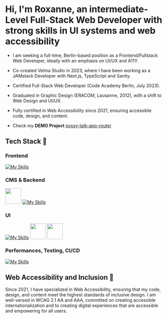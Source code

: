 # Hi, I'm Roxanne, an intermediate-Level Full-Stack Web Developer with strong skills in UI systems and web accessibility
- I am seeking a full-time, Berlin-based position as a Frontend/Fullstack Web Developer, ideally with an emphasis on UI/UX and A11Y.
- Co-created Velma Studio in 2023, where I have been working as a JAMstack Developer with Next.js, TypeScript and Sanity.
- Certified Full-Stack Web Developer (Code Academy Berlin, July 2023).
- Graduated in Graphic Design (ERACOM, Lausanne, 2012), with a shift to Web Design and UI/UX.
- Fully certified in Web Accessibility since 2021, ensuring accessible code, design, and content.

- Check my **DEMO Project** [pvssy-talk-app-router](https://github.com/ROXBOZ/pvssy-talk-app-router)
 
## Tech Stack 🍜
### Frontend
[![My Skills](https://skillicons.dev/icons?i=html,css,js,ts,react,nextjs)](https://skillicons.dev)  
### CMS & Backend
<img src="https://www.svgrepo.com/show/354309/sanity.svg" width="50"/> [![My Skills](https://skillicons.dev/icons?i=mongodb,express,nodejs,graphql,firebase)](https://skillicons.dev)  

### UI
[![My Skills](https://skillicons.dev/icons?i=figma,sass,tailwind)](https://skillicons.dev) 
<img src="https://www.svgrepo.com/show/354397/storybook-icon.svg" width="50" />
<img src="https://webcurate.co/assets/images/tool-favicons/CNEpncJ.webp" width="50" />


### Performances, Testing, CI/CD
[![My Skills](https://skillicons.dev/icons?i=jest,git,github,jenkins)](https://skillicons.dev) 


## Web Accessibility and Inclusion 🫚
Since 2021, I have specialized in Web Accessibility, ensuring that my code, design, and content meet the highest standards of inclusive design. I am well-versed in WCAG 2.1 AA and AAA, committed on creating accessible internationalization and to creating digital experiences that are accessible and empowering for all users.
